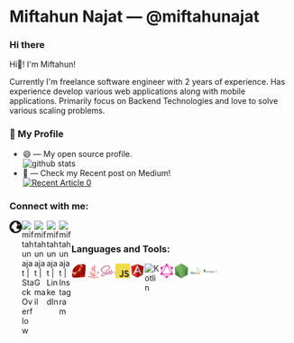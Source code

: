 # Miftahun Najat &mdash; @miftahunajat
### Hi there 

Hi👋! I'm Miftahun!

Currently I'm freelance software engineer with 2 years of experience. Has experience develop various web applications along with mobile applications. Primarily focus on Backend Technologies and love to solve various scaling problems.

### 🌱 My Profile
- 😄 &mdash; My open source profile. <br> ![github stats](https://github-readme-stats.vercel.app/api?username=miftahunajat&show_icons=true)
- 📝 &mdash; Check my Recent post on Medium! 
    <br> <a target="_blank" href="https://github-readme-medium-recent-article.vercel.app/medium/@miftahunajat/0"><img src="https://github-readme-medium-recent-article.vercel.app/medium/@miftahunajat/0" alt="Recent Article 0"></a>


### Connect with me:

[<img align="left" alt="miftahunajat.github.io" width="22px" src="https://raw.githubusercontent.com/iconic/open-iconic/master/svg/globe.svg" />][website]
[<img align="left" alt="miftahunajat | StackOverflow" width="22px" src="https://cdn.jsdelivr.net/npm/simple-icons@v3/icons/stackoverflow.svg" />][stackoverflow]
[<img align="left" alt="miftahunajat | Gmail" width="22px" src="https://cdn.jsdelivr.net/npm/simple-icons@v3/icons/gmail.svg" />][email]
[<img align="left" alt="miftahunajat | LinkedIn" width="22px" src="https://cdn.jsdelivr.net/npm/simple-icons@v3/icons/linkedin.svg" />][linkedin]
[<img align="left" alt="miftahunajat | Instagram" width="22px" src="https://cdn.jsdelivr.net/npm/simple-icons@v3/icons/instagram.svg" />][instagram]

<br />

### Languages and Tools:

<img align="left" alt="Ruby on Rails" width="26px" src="https://raw.githubusercontent.com/devicons/devicon/0d6c64dbbf311879f7d563bfc3ccf559f9ed111c/icons/ruby/ruby-original.svg" />
<img align="left" alt="Java" width="26px" src="https://raw.githubusercontent.com/devicons/devicon/0d6c64dbbf311879f7d563bfc3ccf559f9ed111c/icons/java/java-plain.svg" />
<img align="left" alt="Sass" width="26px" src="https://raw.githubusercontent.com/github/explore/80688e429a7d4ef2fca1e82350fe8e3517d3494d/topics/sass/sass.png" />
<img align="left" alt="JavaScript" width="26px" src="https://raw.githubusercontent.com/github/explore/80688e429a7d4ef2fca1e82350fe8e3517d3494d/topics/javascript/javascript.png" />
<img align="left" alt="Angular" width="26px" src="https://raw.githubusercontent.com/devicons/devicon/0d6c64dbbf311879f7d563bfc3ccf559f9ed111c/icons/angularjs/angularjs-original.svg" />
<img align="left" alt="Kotlin" width="26px" src="https://cdn.iconscout.com/icon/free/png-512/kotlin-283155.png" />
<img align="left" alt="GraphQL" width="26px" src="https://raw.githubusercontent.com/github/explore/80688e429a7d4ef2fca1e82350fe8e3517d3494d/topics/graphql/graphql.png" />
<img align="left" alt="Node.js" width="26px" src="https://raw.githubusercontent.com/github/explore/80688e429a7d4ef2fca1e82350fe8e3517d3494d/topics/nodejs/nodejs.png" />
<img align="left" alt="MySQL" width="26px" src="https://raw.githubusercontent.com/github/explore/80688e429a7d4ef2fca1e82350fe8e3517d3494d/topics/mysql/mysql.png" />
<img align="left" alt="MongoDB" width="26px" src="https://raw.githubusercontent.com/github/explore/80688e429a7d4ef2fca1e82350fe8e3517d3494d/topics/mongodb/mongodb.png" />

<br />
<br />

[website]: miftahunajat.github.io
[email]: mailto:miftahunajat@gmail.com
[linkedin]: https://linkedin.com/in/miftahunajat
[instagram]: https://instagram.com/miftahunajat
[stackoverflow]: https://stackoverflow.com/users/10498648/miftahun-najat
